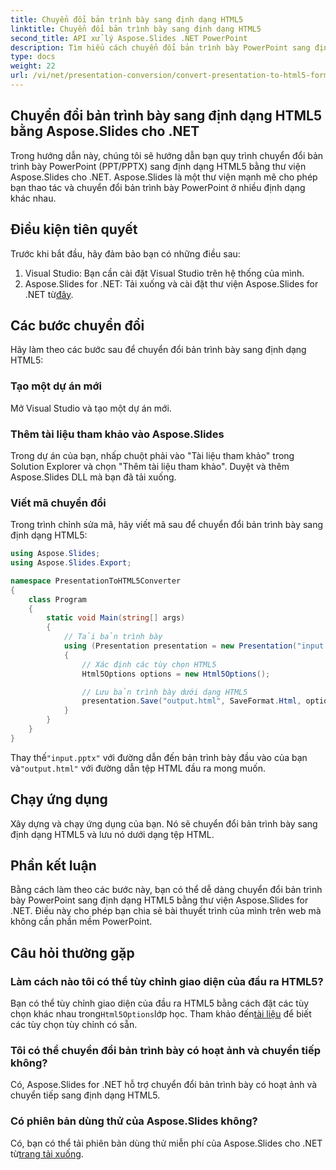```yaml
---
title: Chuyển đổi bản trình bày sang định dạng HTML5
linktitle: Chuyển đổi bản trình bày sang định dạng HTML5
second_title: API xử lý Aspose.Slides .NET PowerPoint
description: Tìm hiểu cách chuyển đổi bản trình bày PowerPoint sang định dạng HTML5 bằng Aspose.Slides cho .NET. Chuyển đổi dễ dàng và hiệu quả để chia sẻ web.
type: docs
weight: 22
url: /vi/net/presentation-conversion/convert-presentation-to-html5-format/
---
```

## Chuyển đổi bản trình bày sang định dạng HTML5 bằng Aspose.Slides cho .NET

Trong hướng dẫn này, chúng tôi sẽ hướng dẫn bạn quy trình chuyển đổi bản trình bày PowerPoint (PPT/PPTX) sang định dạng HTML5 bằng thư viện Aspose.Slides cho .NET. Aspose.Slides là một thư viện mạnh mẽ cho phép bạn thao tác và chuyển đổi bản trình bày PowerPoint ở nhiều định dạng khác nhau.

## Điều kiện tiên quyết

Trước khi bắt đầu, hãy đảm bảo bạn có những điều sau:

1. Visual Studio: Bạn cần cài đặt Visual Studio trên hệ thống của mình.
2.  Aspose.Slides for .NET: Tải xuống và cài đặt thư viện Aspose.Slides for .NET từ[đây](https://downloads.aspose.com/slides/net).

## Các bước chuyển đổi

Hãy làm theo các bước sau để chuyển đổi bản trình bày sang định dạng HTML5:

### Tạo một dự án mới

Mở Visual Studio và tạo một dự án mới.

### Thêm tài liệu tham khảo vào Aspose.Slides

Trong dự án của bạn, nhấp chuột phải vào "Tài liệu tham khảo" trong Solution Explorer và chọn "Thêm tài liệu tham khảo". Duyệt và thêm Aspose.Slides DLL mà bạn đã tải xuống.

### Viết mã chuyển đổi

Trong trình chỉnh sửa mã, hãy viết mã sau để chuyển đổi bản trình bày sang định dạng HTML5:

```csharp
using Aspose.Slides;
using Aspose.Slides.Export;

namespace PresentationToHTML5Converter
{
    class Program
    {
        static void Main(string[] args)
        {
            // Tải bản trình bày
            using (Presentation presentation = new Presentation("input.pptx"))
            {
                // Xác định các tùy chọn HTML5
                Html5Options options = new Html5Options();

                // Lưu bản trình bày dưới dạng HTML5
                presentation.Save("output.html", SaveFormat.Html, options);
            }
        }
    }
}
```

 Thay thế`"input.pptx"` với đường dẫn đến bản trình bày đầu vào của bạn và`"output.html"` với đường dẫn tệp HTML đầu ra mong muốn.

## Chạy ứng dụng

Xây dựng và chạy ứng dụng của bạn. Nó sẽ chuyển đổi bản trình bày sang định dạng HTML5 và lưu nó dưới dạng tệp HTML.

## Phần kết luận

Bằng cách làm theo các bước này, bạn có thể dễ dàng chuyển đổi bản trình bày PowerPoint sang định dạng HTML5 bằng thư viện Aspose.Slides for .NET. Điều này cho phép bạn chia sẻ bài thuyết trình của mình trên web mà không cần phần mềm PowerPoint.

## Câu hỏi thường gặp

### Làm cách nào tôi có thể tùy chỉnh giao diện của đầu ra HTML5?

 Bạn có thể tùy chỉnh giao diện của đầu ra HTML5 bằng cách đặt các tùy chọn khác nhau trong`Html5Options`lớp học. Tham khảo đến[tài liệu](https://reference.aspose.com/slides/net/aspose.slides.export/html5options) để biết các tùy chọn tùy chỉnh có sẵn.

### Tôi có thể chuyển đổi bản trình bày có hoạt ảnh và chuyển tiếp không?

Có, Aspose.Slides for .NET hỗ trợ chuyển đổi bản trình bày có hoạt ảnh và chuyển tiếp sang định dạng HTML5.

### Có phiên bản dùng thử của Aspose.Slides không?

 Có, bạn có thể tải phiên bản dùng thử miễn phí của Aspose.Slides cho .NET từ[trang tải xuống](https://releases.aspose.com/slides/net).